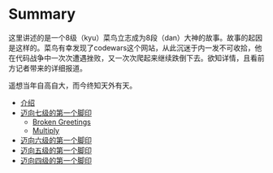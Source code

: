 # Summary

这里讲述的是一个8级（kyu）菜鸟立志成为8段（dan）大神的故事。故事的起因是这样的。菜鸟有幸发现了codewars这个网站，从此沉迷于内一发不可收拾，他在代码战争中一次次遭遇挫败，又一次次爬起来继续跌倒下去。欲知详情，且看前方记者带来的详细报道。

遥想当年自高自大，而今终知天外有天。

* [介绍](README.md)
* [迈向七级的第一个脚印](8kyu/README.md)
    * [Broken Greetings](8kyu/broken-greetings.md)
    * [Multiply](8kyu/multiply.md)
* [迈向六级的第一个脚印](7kyu/README.md)
* [迈向五级的第一个脚印](6kyu/README.md)
* [迈向四级的第一个脚印](5kyu/README.md)

